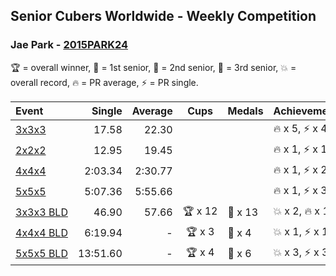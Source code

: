 <style>table {white-space: nowrap;}</style>

## Senior Cubers Worldwide - Weekly Competition
### Jae Park - [2015PARK24](https://www.worldcubeassociation.org/persons/2015PARK24)

🏆 = overall winner, 🥇 = 1st senior, 🥈 = 2nd senior, 🥉 = 3rd senior, 💥 = overall record, 🔥 = PR average, ⚡ = PR single.

| Event | Single | Average | Cups | Medals | Achievements|
| :-- | --: | --: | :--: | :-- | :-- |
| [3x3x3](jae_park/333.md) | 17.58 | 22.30 |  |  | 🔥 x 5, ⚡ x 4 |
| [2x2x2](jae_park/222.md) | 12.95 | 19.45 |  |  | 🔥 x 1, ⚡ x 1 |
| [4x4x4](jae_park/444.md) | 2:03.34 | 2:30.77 |  |  | 🔥 x 1, ⚡ x 2 |
| [5x5x5](jae_park/555.md) | 5:07.36 | 5:55.66 |  |  | 🔥 x 1, ⚡ x 3 |
| [3x3x3 BLD](jae_park/333bf.md) | 46.90 | 57.66 | 🏆 x 12 | 🥇 x 13 | 💥 x 2, 🔥 x 1, ⚡ x 2 |
| [4x4x4 BLD](jae_park/444bf.md) | 6:19.94 | - | 🏆 x 3 | 🥇 x 4 | 💥 x 1, ⚡ x 1 |
| [5x5x5 BLD](jae_park/555bf.md) | 13:51.60 | - | 🏆 x 4 | 🥇 x 6 | 💥 x 3, ⚡ x 3 |

<!-- Global site tag (gtag.js) - Google Analytics -->
<script async src="https://www.googletagmanager.com/gtag/js?id=UA-86348435-3"></script>
<script>window.dataLayer = window.dataLayer || []; function gtag() {dataLayer.push(arguments);} gtag('js', new Date()); gtag('config', 'UA-86348435-3');</script>
